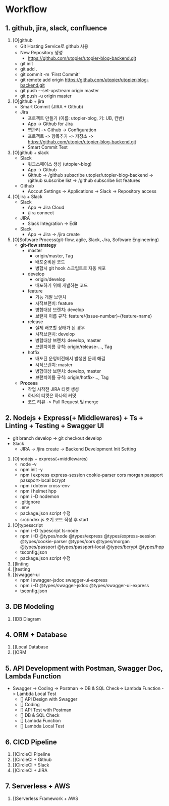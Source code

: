# Workflow

## 1. github, jira, slack, confluence

1. [O]github
   - Git Hosting Service로 github 사용
   - New Repository 생성
     - https://github.com/utopier/utopier-blog-backend.git
   - git init
   - git add .
   - git commit -m 'First Commit'
   - git remote add origin https://github.com/utopier/utopier-blog-backend.git
   - git push --set-upstream origin master
   - git push -u origin master
2. [O]github + jira
   - Smart Commit (JIRA + Github)
   - Jira
     - 프로젝트 만들기 (이름: utopier-blog, 키: UB, 칸반)
     - App -> Github for Jira
     - 앱관리 -> Github -> Configuration
     - 프로젝트 -> 항목추가 -> 저장소 -> https://github.com/utopier/utopier-blog-backend.git
     - Smart Commit Test
3. [O]github + slack
   - Slack
     - 워크스페이스 생성 (utopier-blog)
     - App -> Github
     - Github -> /github subscribe utopier/utopier-blog-backend -> /github subscribe list -> /github subscribe list features
   - Github
     - Accout Settings -> Applications -> Slack -> Repository access
4. [O]jira + Slack
   - Slack
     - App -> Jira Cloud
     - /jira connect
   - JIRA
     - Slack Integration -> Edit
   - Slack
     - App -> Jira -> /jira create
5. [O]Software Process(git-flow, agile, Slack, Jira, Software Engineering)
   - **git-flow strategy**
     - master
       - origin/master, Tag
       - 배포준비된 코드
       - 병합시 git hook 스크립트로 자동 배포
     - develop
       - origin/develop
       - 배포하기 위해 개발하는 코드
     - feature
       - 기능 개발 브랜치
       - 시작브랜치: feature
       - 병합대상 브랜치: develop
       - 브랜치 이름 규칙: feature/{issue-number}-{feature-name}
     - release
       - 실제 배포할 상태가 된 경우
       - 시작브랜치: develop
       - 병합대상 브랜치: develop, master
       - 브랜치이름 규칙: origin/release-..., Tag
     - hotfix
       - 배포된 운영버전에서 발생한 문제 해결
       - 시작브랜치: master
       - 병합대상 브랜치: develop, master
       - 브랜치이름 규칙: origin/hotfix-..., Tag
   - **Process**
     - 작업 시작전 JIRA 티켓 생성
     - 하나의 티켓은 하나의 커밋
     - 코드 리뷰 -> Pull Request 및 merge

## 2. Nodejs + Express(+ Middlewares) + Ts + Linting + Testing + Swagger UI

- git branch develop -> git checkout develop
- Slack
  - JIRA -> /jira create -> Backend Development Init Setting

1. [O]nodejs + express(+middlewares)
   - node -v
   - npm init -y
   - npm i express express-session cookie-parser cors morgan passport passport-local bcrypt
   - npm i dotenv cross-env
   - npm i helmet hpp
   - npm i -D nodemon
   - .gitignore
   - .env
   - package.json script 수정
   - src/index.js 초기 코드 작성 후 start
2. [O]typesscript
   - npm i -D typescript ts-node
   - npm i -D @types/node @types/express @types/express-session @types/cookie-parser @types/cors @types/morgan @types/passport @types/passport-local @types/bcrypt @types/hpp
   - tsconfig.json
   - package.json script 수정
3. []linting
4. []testing
5. []swagger-ui
   - npm i swagger-jsdoc swagger-ui-express
   - npm i -D @types/swagger-jsdoc @types/swagger-ui-express
   - tsconfig.json

## 3. DB Modeling

1. []DB Diagram

## 4. ORM + Database

1. []Local Database
2. []ORM

## 5. API Development with Postman, Swagger Doc, Lambda Function

- Swagger -> Coding -> Postman -> DB & SQL Check-> Lambda Function -> Lambda Local Test
  - [] API Design with Swagger
  - [] Coding
  - [] API Test with Postman
  - [] DB & SQL Check
  - [] Lambda Function
  - [] Lambda Local Test

## 6. CICD Pipeline

1. []CircleCI Pipeline
2. []CircleCI + Github
3. []CircleCI + Slack
4. []CircleCI + JIRA

## 7. Serverless + AWS

1. []Serverless Framework + AWS
